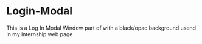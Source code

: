 # Login-Modal

This is a Log In Modal Window part of
with a black/opac background usend in my internship web page
